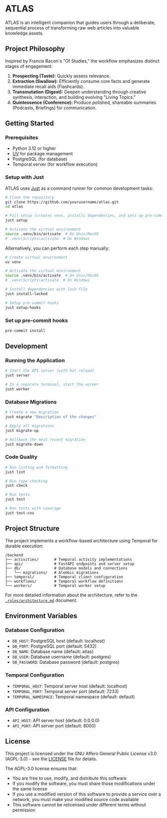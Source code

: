 # ATLAS

ATLAS is an intelligent companion that guides users through a deliberate, sequential process of transforming raw web articles into valuable knowledge assets.

## Project Philosophy

Inspired by Francis Bacon's "Of Studies," the workflow emphasizes distinct stages of engagement:

1. **Prospecting (Taste):** Quickly assess relevance.
2. **Extraction (Swallow):** Efficiently consume core facts and generate immediate recall aids (Flashcards).
3. **Transmutation (Digest):** Deepen understanding through creative synthesis, interaction, and building evolving "Living Topics."
4. **Quintessence (Conference):** Produce polished, shareable summaries (Podcasts, Briefings) for communication.

## Getting Started

### Prerequisites

- Python 3.12 or higher
- [UV](https://github.com/astral-sh/uv) for package management
- PostgreSQL (for database)
- Temporal server (for workflow execution)

### Setup with Just

ATLAS uses [Just](https://github.com/casey/just) as a command runner for common development tasks:

```bash
# Clone the repository
git clone https://github.com/yourusername/atlas.git
cd atlas

# Full setup (creates venv, installs dependencies, and sets up pre-commit hooks)
just setup

# Activate the virtual environment
source .venv/bin/activate  # On Unix/MacOS
# .venv\Scripts\activate  # On Windows
```

Alternatively, you can perform each step manually:

```bash
# Create virtual environment
uv venv

# Activate the virtual environment
source .venv/bin/activate  # On Unix/MacOS
# .venv\Scripts\activate  # On Windows

# Install dependencies with lock file
just install-locked

# Setup pre-commit hooks
just setup-hooks
```

### Set up pre-commit hooks

```bash
pre-commit install
```

## Development

### Running the Application

```bash
# Start the API server (with hot reload)
just server

# In a separate terminal, start the worker
just worker
```

### Database Migrations

```bash
# Create a new migration
just migrate "Description of the changes"

# Apply all migrations
just migrate-up

# Rollback the most recent migration
just migrate-down
```

### Code Quality

```bash
# Run linting and formatting
just lint

# Run type checking
just check

# Run tests
just test

# Run tests with coverage
just test-cov
```

## Project Structure

The project implements a workflow-based architecture using Temporal for durable execution:

```
/backend
├── activities/       # Temporal activity implementations
├── api/              # FastAPI endpoints and server setup
├── db/               # Database models and connections
│   └── migrations/   # Alembic migrations
├── temporal/         # Temporal client configuration
├── workflows/        # Temporal workflow definitions
└── workers/          # Temporal worker setup
```

For more detailed information about the architecture, refer to the [`.rules/architecture.md`](.rules/architecture.md) document.

## Environment Variables

### Database Configuration
- `DB_HOST`: PostgreSQL host (default: localhost)
- `DB_PORT`: PostgreSQL port (default: 5432)
- `DB_NAME`: Database name (default: atlas)
- `DB_USER`: Database username (default: postgres)
- `DB_PASSWORD`: Database password (default: postgres)

### Temporal Configuration
- `TEMPORAL_HOST`: Temporal server host (default: localhost)
- `TEMPORAL_PORT`: Temporal server port (default: 7233)
- `TEMPORAL_NAMESPACE`: Temporal namespace (default: default)

### API Configuration
- `API_HOST`: API server host (default: 0.0.0.0)
- `API_PORT`: API server port (default: 8000)

## License

This project is licensed under the GNU Affero General Public License v3.0 (AGPL-3.0) - see the [LICENSE](LICENSE) file for details.

The AGPL-3.0 license ensures that:
- You are free to use, modify, and distribute this software
- If you modify the software, you must share those modifications under the same license
- If you use a modified version of this software to provide a service over a network, you must make your modified source code available
- This software cannot be relicensed under different terms without permission
